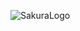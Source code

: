 
![SakuraLogo](https://user-images.githubusercontent.com/104222482/165376125-fc8f7719-8a64-4754-aa31-fbdb1623dafd.png)
